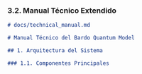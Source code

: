 
### 3.2. Manual Técnico Extendido

```markdown
# docs/technical_manual.md

# Manual Técnico del Bardo Quantum Model

## 1. Arquitectura del Sistema

### 1.1. Componentes Principales
